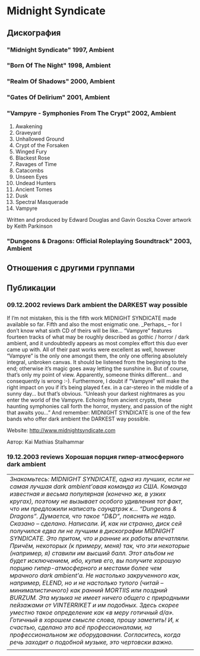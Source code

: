 # Midnight Syndicate



## Дискография

### "Midnight Syndicate" 1997, Ambient



### "Born Of The Night" 1998, Ambient



### "Realm Of Shadows" 2000, Ambient



### "Gates Of Delirium" 2001, Ambient



### "Vampyre - Symphonies From The Crypt" 2002, Ambient

1. Awakening
2. Graveyard
3. Unhallowed Ground
4. Crypt of the Forsaken
5. Winged Fury
6. Blackest Rose
7. Ravages of Time
8. Catacombs
9. Unseen Eyes
10. Undead Hunters
11. Ancient Tomes
12. Dusk
13. Spectral Masquerade
14. Vampyre

Written and produced by Edward Douglas and Gavin Goszka
Cover artwork by Keith Parkinson


### "Dungeons & Dragons: Official Roleplaying Soundtrack" 2003, Ambient




## Отношения с другими группами


## Публикации

### 09.12.2002 reviews Dark ambient the DARKEST way possible

<p>If I’m not mistaken, this is the fifth work MIDNIGHT SYNDICATE made available so far. Fifth and also the most enigmatic one. _Perhaps_ – for I don’t know what sixth CD of theirs will be like… “Vampyre” features fourteen tracks of what may be roughly described as gothic / horror / dark ambient, and it undoubtedly appears as most complex effort this duo ever came up with. All of their past works were excellent as well, however “Vampyre” is the only one amongst them, the only one offering absolutely integral, unbroken canvas. It should be listened from the beginning to the end; otherwise it’s magic goes away letting the sunshine in. But of course, that’s only my point of view. Apparently, someone thinks different… and consequently is wrong :-). Furthermore, I doubt if “Vampyre” will make the right impact on you if it’s being played f.ex. in a car-stereo in the middle of a sunny day… but that’s obvious. “Unleash your darkest nightmares as you enter the world of the Vampyre. Echoing from ancient crypts, these haunting symphonies call forth the horror, mystery, and passion of the night that awaits you…” And remember: MIDNIGHT SYNDICATE is one of the few bands who offer dark ambient the DARKEST way possible.</p>
<P> Website: <A HREF="http://www.midnightsyndicate.com">http://www.midnightsyndicate.com</A></>

Автор: Kai Mathias Stalhammar

### 19.12.2003 reviews Хорошая порция гипер-атмосферного dark ambient

<TABLE id=HB_Mail_Container height="100%" cellSpacing=0 cellPadding=0 width="100%" border=0 UNSELECTABLE="on">
<TBODY>
<TR height="100%" UNSELECTABLE="on" width="100%">
<TD id=HB_Focus_Element vAlign=top width="100%" background="" height=250 UNSELECTABLE="off"><I>Знакомьтесь: MIDNIGHT SYNDICATE, одна из лучших, если не самая лучшая dark ambient’овая команда из США. Команда известная и весьма популярная (конечно же, в узких кругах), поэтому не вызывает особого удивления тот факт, что им предложили написать саундтрэк к… “Dungeons & Dragons”. Думается, что такое “D&D”, пояснять не надо. Сказано – сделано. Написали. И, как ни странно, диск сей получился едва ли не лучшим в дискографии MIDNIGHT SYNDICATE. Это притом, что и ранние их работы впечатляли. Причём, некоторых (к примеру, меня) так, что эти некоторые (например, я) ставили им высший балл. Этот альбом не будет исключением, ибо, купив его, вы получите хорошую порцию гипер-атмосферного и местами более чем мрачного dark ambient’а. Не настолько закрученного как, например, ELEND, но и не настолько тупого (читай – минималистичного) как ранний MORTIIS или поздний BURZUM. Эта музыка не имеет ничего общего с природными пейзажами от VINTERRIKET и им подобных. Здесь скорее уместно такое определение как «в меру готичный d/a». Готичный в хорошем смысле слова, прошу заметить! И, к счастью, сделано это всё профессионалами, на профессиональном же оборудовании. Согласитесь, когда речь заходит о подобной музыке, это чертовски важно. </I></TD></TR>
<TR UNSELECTABLE="on" hb_tag="1">
<TD height=1 UNSELECTABLE="on">
<DIV id=hotbar_promo></DIV></TD></TR></TBODY></TABLE>
<BLOCKQUOTE id=b524a25c>
<TABLE id=HB_Mail_Container height="100%" cellSpacing=0 cellPadding=0 width="100%" border=0 UNSELECTABLE="on">
<TBODY>
<TR height="100%" UNSELECTABLE="on" width="100%">
<TD id=HB_Focus_Element vAlign=top width="100%" background="" height=250 UNSELECTABLE="off"><I></I></TD></TR>
<TR UNSELECTABLE="on" hb_tag="1">
<TD height=1 UNSELECTABLE="on">
<DIV id=hotbar_promo></DIV></TD></TR></TBODY></TABLE></BLOCKQUOTE>
Автор: Kai Mathias Stalhammar


## Обсуждения


## Упоминания

### Ваши play-lists

Kai Mathias Stalhammar 07.10.2002 02:56:
Да, совсем забыл про Candlemass "Epicus Doomicus Metallicus", Midnight Syndicate "Vampyre" и Megiddo "The Devil & The Whore"<BR><BR>Данные за последнюю неделю. :-)

### Новинки 2015

no more links 12.12.2016 08:53:
тут я не особый спец... мне нравится такое, в духе ранних демок Мортииса.<BR>из родного, в схожей стилистике пилит проект нашего Морбида - <B>morketsvind</B><BR>вот ссыль на тему - <A HREF="http://musica.mustdie.ru/user/ru/topic/130325/" TARGET="_blank">http://musica.mustdie.ru/user/ru/topic/130325/</A><BR>там же я оставил линк на целый ютуб-канал с видосами (аудио) по данной тематике.<BR>а ещё нравится <B>Midnight Syndicate</B>, тоже зацени, вдруг прокатит. у них как раз темы а-ля "саундтрек к игрушке" имеются

